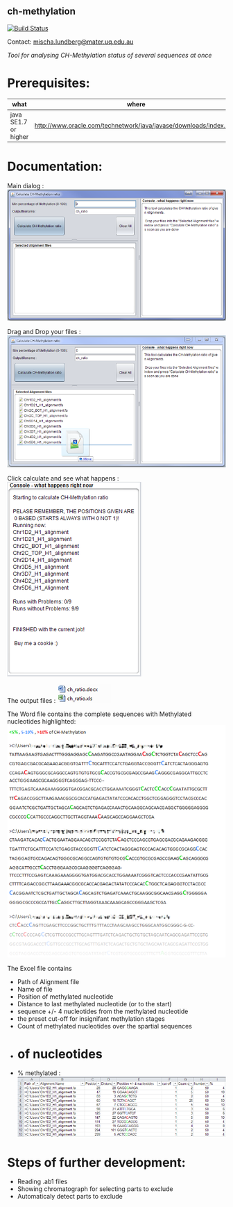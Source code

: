## ch-methylation 

[![Build Status](https://travis-ci.org/mischalundberg/ch-methylation.svg?branch=master)](https://travis-ci.org/mischalundberg/ch-methylation)

Contact: mischa.lundberg@mater.uq.edu.au

*Tool for analysing CH-Methylation status of several sequences at once*

# Prerequisites:

|what | where | why |
|-----|-------|-----|
|java SE1.7 or higher | http://www.oracle.com/technetwork/java/javase/downloads/index.html | Runtime environment |

# Documentation:

Main dialog : ![picture alt](https://github.com/MischaLundberg/ch-methylation/blob/master/main.PNG "Main dialog")

Drag and Drop your files : ![picture alt](https://github.com/MischaLundberg/ch-methylation/blob/master/drag_n_drop.png "Drag and Drop your files")

Click calculate and see what happens : ![picture alt](https://github.com/MischaLundberg/ch-methylation/blob/master/calculated.PNG "Click calculate and see what happens")

The output files : ![picture alt](https://github.com/MischaLundberg/ch-methylation/blob/master/output_files.PNG "The output files")

The Word file contains the complete sequences with Methylated nucleotides highlighted: ![picture alt](https://github.com/MischaLundberg/ch-methylation/blob/master/word.png "The Word file")

The Excel file contains 
* Path of Alignment file 
* Name of file 
* Position of methylated nucleotide 
* Distance to last methylated nucleotide (or to the start) 
* sequence +/- 4 nucleotides from the methylated nucleotide 
* the preset cut-off for insignifant methylation stages 
* Count of methylated nucleotides over the spartial sequences 
* # of nucleotides 
* % methylated 
: ![picture alt](https://github.com/MischaLundberg/ch-methylation/blob/master/excel.png "The Excel file contains the partial sequences with Methylated nucleotides highlighted")

# Steps of further development:

* Reading .ab1 files
* Showing chromatograph for selecting parts to exclude
* Automaticaly detect parts to exclude
